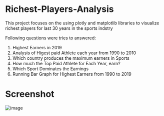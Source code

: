 # Richest-Players-Analysis
This project focuses on the using plotly and matplotlib libraries to visualize richest players for last 30 years in the sports indstry 

Following questions were tries to answered:
1. Highest Earners in 2019
2. Analysis of Higest paid Athlete each year from 1990 to 2010
3. Which  country produces the maximum earners in Sports
4. How much the Top Paid Athlete for Each Year, earn?
5. Which Sport Dominates the Earnings
6. Running Bar Graph for Highest Earners from 1990 to 2019

# Screenshot
![image](https://user-images.githubusercontent.com/51440134/88125930-f89fa880-cb95-11ea-8b00-a6085bbd91f6.png)
